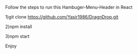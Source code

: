 Follow the steps to run this Hambuger-Menu-Header in React

1)git clone https://github.com/Yasir1986/DragnDrop.git

2)npm install

3)npm start

Enjoy
